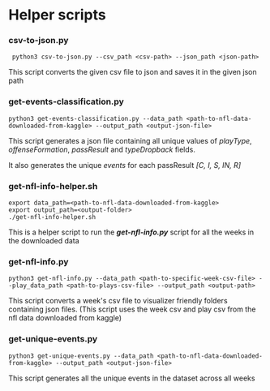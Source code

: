 # Helper scripts

###	csv-to-json.py

	 python3 csv-to-json.py --csv_path <csv-path> --json_path <json-path>

This script converts the given csv file to json and saves it in the given json path

### get-events-classification.py

	python3 get-events-classification.py --data_path <path-to-nfl-data-downloaded-from-kaggle> --output_path <output-json-file>

This script generates a json file containing all unique values of *playType*, *offenseFormation*, *passResult* and *typeDropback* fields.

It also generates the unique *events* for each passResult *[C, I, S, IN, R]*

### get-nfl-info-helper.sh

	export data_path=<path-to-nfl-data-downloaded-from-kaggle>
	export output_path=<output-folder>
	./get-nfl-info-helper.sh

This is a helper script to run the ***get-nfl-info.py*** script for all the weeks in the downloaded data

### get-nfl-info.py

	python3 get-nfl-info.py --data_path <path-to-specific-week-csv-file> --play_data_path <path-to-plays-csv-file> --output_path <output-path>

This script converts a week's csv file to visualizer friendly folders containing json files. (This script uses the week csv and play csv from the nfl data downloaded from kaggle)

### get-unique-events.py

	python3 get-unique-events.py --data_path <path-to-nfl-data-downloaded-from-kaggle> --output_path <output-json-file>

This script generates all the unique events in the dataset across all weeks
